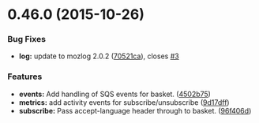 <a name="0.46.0"></a>
# 0.46.0 (2015-10-26)


### Bug Fixes

* **log:** update to mozlog 2.0.2 ([70521ca](https://github.com/mozilla/fxa-basket-proxy/commit/70521ca)), closes [#3](https://github.com/mozilla/fxa-basket-proxy/issues/3)

### Features

* **events:** Add handling of SQS events for basket. ([4502b75](https://github.com/mozilla/fxa-basket-proxy/commit/4502b75))
* **metrics:** add activity events for subscribe/unsubscribe ([9d17dff](https://github.com/mozilla/fxa-basket-proxy/commit/9d17dff))
* **subscribe:** Pass accept-language header through to basket. ([96f406d](https://github.com/mozilla/fxa-basket-proxy/commit/96f406d))



